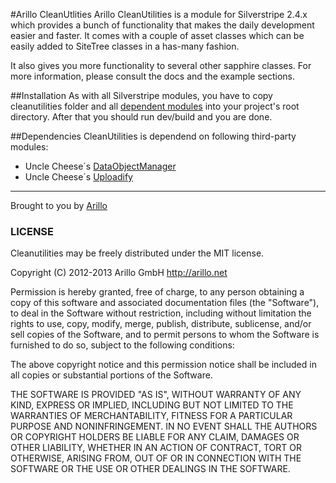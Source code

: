 #Arillo CleanUtlities
Arillo CleanUtilities is a module for Silverstripe 2.4.x which provides a bunch of functionality that makes the daily development easier and faster.
It comes with a couple of asset classes which can be easily added to SiteTree classes in a has-many fashion.

It also gives you more functionality to several other sapphire classes. For more information, please consult the docs and the example sections.


##Installation
As with all Silverstripe modules, you have to copy cleanutilities folder and all [dependent modules](#Dependencies) into your project's root directory. After that you should run dev/build and you are done.


##Dependencies
CleanUtilities is dependend on following third-party modules:

* Uncle Cheese´s [DataObjectManager](https://github.com/unclecheese/DataObjectManager)
* Uncle Cheese´s [Uploadify](https://github.com/unclecheese/Uploadify)

---
Brought to you by [Arillo](http://arillo.net)

### <a name="license"></a> LICENSE

Cleanutilities may be freely distributed under the MIT license.

Copyright (C) 2012-2013 Arillo GmbH http://arillo.net

Permission is hereby granted, free of charge, to any person obtaining a copy
of this software and associated documentation files (the "Software"), to deal
in the Software without restriction, including without limitation the rights
to use, copy, modify, merge, publish, distribute, sublicense, and/or sell copies
of the Software, and to permit persons to whom the Software is furnished to do so,
subject to the following conditions:

The above copyright notice and this permission notice shall be included in all copies
or substantial portions of the Software.

THE SOFTWARE IS PROVIDED "AS IS", WITHOUT WARRANTY OF ANY KIND, EXPRESS OR IMPLIED,
INCLUDING BUT NOT LIMITED TO THE WARRANTIES OF MERCHANTABILITY, FITNESS FOR A PARTICULAR
PURPOSE AND NONINFRINGEMENT. IN NO EVENT SHALL THE AUTHORS OR COPYRIGHT HOLDERS BE LIABLE
FOR ANY CLAIM, DAMAGES OR OTHER LIABILITY, WHETHER IN AN ACTION OF CONTRACT, TORT OR
OTHERWISE, ARISING FROM, OUT OF OR IN CONNECTION WITH THE SOFTWARE OR THE USE OR OTHER
DEALINGS IN THE SOFTWARE.